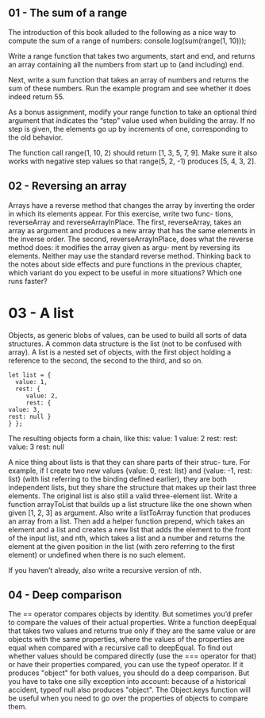 ## 01 - The sum of a range

The introduction of this book alluded to the following as a nice way to compute the sum of a range of numbers:
 console.log(sum(range(1, 10)));

Write a range function that takes two arguments, start and end, and returns an array containing all the numbers from start up to (and including) end.

Next, write a sum function that takes an array of numbers and returns the sum of these numbers. Run the example program and see whether it does indeed return 55.

As a bonus assignment, modify your range function to take an optional third argument that indicates the “step” value used when building the array. If no step is given, the elements go up by increments of one, corresponding to the old behavior. 

The function call range(1, 10, 2) should return [1, 3, 5, 7, 9]. Make sure it also works with
negative step values so that range(5, 2, -1) produces [5, 4, 3, 2].

## 02 - Reversing an array

Arrays have a reverse method that changes the array by inverting the order in which its elements appear. For this exercise, write two func- tions, reverseArray and reverseArrayInPlace. The first, reverseArray, takes an array as argument and produces a new array that has the same elements in the inverse order. The second, reverseArrayInPlace, does what the reverse method does: it modifies the array given as argu- ment by reversing its elements. Neither may use the standard reverse method.
Thinking back to the notes about side effects and pure functions in the previous chapter, which variant do you expect to be useful in more situations? Which one runs faster?

# 03 - A list

Objects, as generic blobs of values, can be used to build all sorts of data structures. A common data structure is the list (not to be confused with array). A list is a nested set of objects, with the first object holding a reference to the second, the second to the third, and so on.

```
let list = {
  value: 1,
  rest: {
     value: 2,
     rest: {
value: 3,
rest: null }
} };
```

The resulting objects form a chain, like this:
value: 1 value: 2
rest: rest: value: 3
rest: null

A nice thing about lists is that they can share parts of their struc- ture. For example, if I create two new values {value: 0, rest: list} and {value: -1, rest: list} (with list referring to the binding defined earlier), they are both independent lists, but they share the structure that makes up their last three elements. The original list is also still a valid three-element list.
Write a function arrayToList that builds up a list structure like the one shown when given [1, 2, 3] as argument. Also write a listToArray function that produces an array from a list. Then add a helper function prepend, which takes an element and a list and creates a new list that adds the element to the front of the input list, and nth, which takes a list and a number and returns the element at the given position in the list (with zero referring to the first element) or undefined when there is no such element.

If you haven’t already, also write a recursive version of nth.

## 04 - Deep comparison

The == operator compares objects by identity. But sometimes you’d prefer to compare the values of their actual properties.
Write a function deepEqual that takes two values and returns true only if they are the same value or are objects with the same properties, where the values of the properties are equal when compared with a recursive call to deepEqual.
To find out whether values should be compared directly (use the === operator for that) or have their properties compared, you can use the typeof operator. If it produces "object" for both values, you should do a deep comparison. But you have to take one silly exception into account: because of a historical accident, typeof null also produces "object".
The Object.keys function will be useful when you need to go over the properties of objects to compare them.